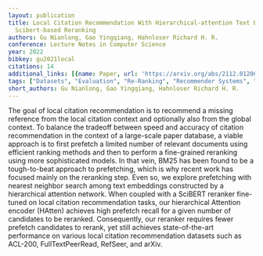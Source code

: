```yaml
---
layout: publication
title: Local Citation Recommendation With Hierarchical-attention Text Encoder And
  Scibert-based Reranking
authors: Gu Nianlong, Gao Yingqiang, Hahnloser Richard H. R.
conference: Lecture Notes in Computer Science
year: 2022
bibkey: gu2021local
citations: 14
additional_links: [{name: Paper, url: 'https://arxiv.org/abs/2112.01206'}]
tags: ["Datasets", "Evaluation", "Re-Ranking", "Recommender Systems", "Scalability"]
short_authors: Gu Nianlong, Gao Yingqiang, Hahnloser Richard H. R.
---
```

The goal of local citation recommendation is to recommend a missing reference
from the local citation context and optionally also from the global context. To
balance the tradeoff between speed and accuracy of citation recommendation in
the context of a large-scale paper database, a viable approach is to first
prefetch a limited number of relevant documents using efficient ranking methods
and then to perform a fine-grained reranking using more sophisticated models.
In that vein, BM25 has been found to be a tough-to-beat approach to
prefetching, which is why recent work has focused mainly on the reranking step.
Even so, we explore prefetching with nearest neighbor search among text
embeddings constructed by a hierarchical attention network. When coupled with a
SciBERT reranker fine-tuned on local citation recommendation tasks, our
hierarchical Attention encoder (HAtten) achieves high prefetch recall for a
given number of candidates to be reranked. Consequently, our reranker requires
fewer prefetch candidates to rerank, yet still achieves state-of-the-art
performance on various local citation recommendation datasets such as ACL-200,
FullTextPeerRead, RefSeer, and arXiv.